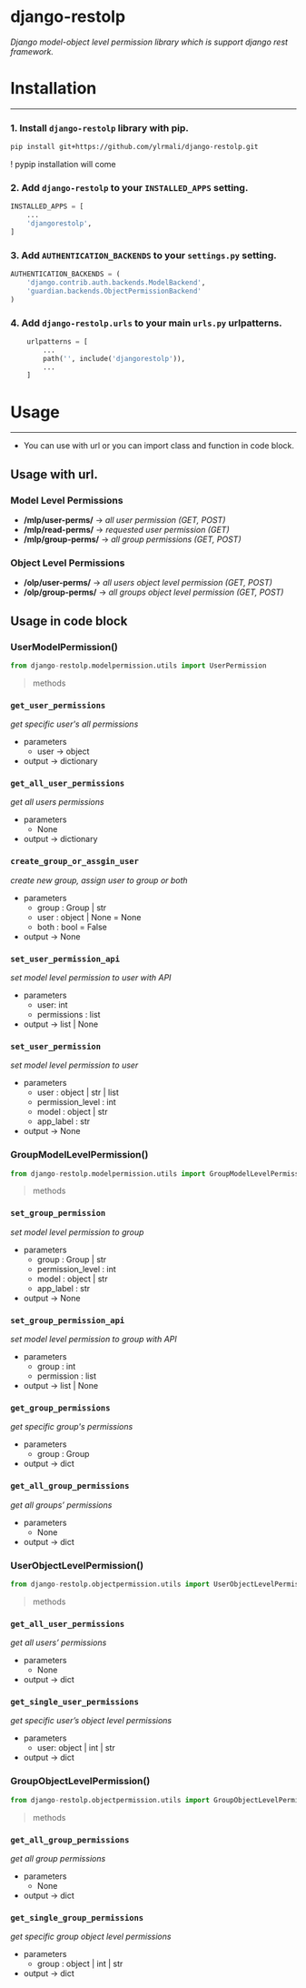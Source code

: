 # django-restolp

*Django model-object level permission library which is support django rest framework.*

# Installation
-------------
### 1. Install `django-restolp` library with pip.

```bash
pip install git+https://github.com/ylrmali/django-restolp.git

```
! pypip installation will come

### 2. Add `django-restolp` to your `INSTALLED_APPS` setting.

```python
INSTALLED_APPS = [
    ...
    'djangorestolp',
]

```

### 3. Add `AUTHENTICATION_BACKENDS` to your `settings.py` setting.

```python
AUTHENTICATION_BACKENDS = (
    'django.contrib.auth.backends.ModelBackend',
    'guardian.backends.ObjectPermissionBackend'
)

```

### 4. Add `django-restolp.urls` to your main `urls.py` urlpatterns.

```python
    urlpatterns = [
        ...
        path('', include('djangorestolp')),
        ...
    ]

```

# Usage
-------------
- You can use with url or you can import class and function in code block.

## Usage with url.
### Model Level Permissions
- **/mlp/user-perms/** -> *all user permission (GET, POST)*
- **/mlp/read-perms/** -> *requested user permission (GET)*
- **/mlp/group-perms/** -> *all group permissions (GET, POST)*

### Object Level Permissions
- **/olp/user-perms/** -> *all users object level permission (GET, POST)*
- **/olp/group-perms/** -> *all groups object level permission (GET, POST)*

## Usage in code block
### **UserModelPermission()**
```python
from django-restolp.modelpermission.utils import UserPermission
```
> methods
> 
### `get_user_permissions`
*get specific user's all permissions*
- parameters
    - user → object
- output  → dictionary

### `get_all_user_permissions`
*get all users permissions*
- parameters
    - None
- output → dictionary

### `create_group_or_assgin_user`
*create new group, assign user to group or both*
- parameters
    - group : Group | str
    - user : object | None = None
    - both : bool = False
- output → None

### `set_user_permission_api`
*set model level permission to user with API*
- parameters
    - user: int
    - permissions : list
- output → list | None

### `set_user_permission`
*set model level permission to user*
- parameters
    - user : object | str | list
    - permission_level : int
    - model : object | str
    - app_label : str
- output → None

### GroupModelLevelPermission()
```python
from django-restolp.modelpermission.utils import GroupModelLevelPermission
```

> methods
> 

### `set_group_permission`
*set model level permission to group*
- parameters
    - group : Group | str
    - permission_level : int
    - model : object | str
    - app_label : str
- output → None

### `set_group_permission_api`
*set model level permission to group with API*
- parameters
    - group : int
    - permission : list
- output → list | None

### `get_group_permissions`
*get specific group's permissions*
- parameters
    - group : Group
- output → dict

### `get_all_group_permissions`
*get all groups’ permissions*
- parameters
    - None
- output → dict

### UserObjectLevelPermission()
```python
from django-restolp.objectpermission.utils import UserObjectLevelPermission
```

> methods
>
### `get_all_user_permissions`
*get all users’ permissions*
- parameters
    - None
- output → dict

### `get_single_user_permissions`
*get specific user’s object level permissions*
- parameters
    - user: object | int | str
- output → dict

### GroupObjectLevelPermission()
```python
from django-restolp.objectpermission.utils import GroupObjectLevelPermission
```
> methods
> 
### `get_all_group_permissions`
*get all group permissions*
- parameters
    - None
- output → dict

### `get_single_group_permissions`
*get specific group object level permissions*
- parameters
    - group : object | int | str
- output → dict
